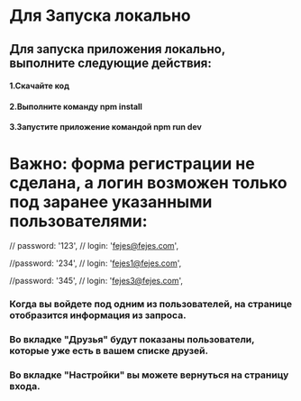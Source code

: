 # Для Запуска локально 
## Для запуска приложения локально, выполните следующие действия:
#### 1.Скачайте код
#### 2.Выполните команду npm install
#### 3.Запустите приложение командой npm run dev

# Важно: форма регистрации не сделана, а логин возможен только под заранее указанными пользователями:

// password: '123',
//      login: 'fejes@fejes.com',

//password: '234',
//    login: 'fejes1@fejes.com',

//password: '345',
//  login: 'fejes3@fejes.com',


### Когда вы войдете под одним из пользователей, на странице отобразится информация из запроса.
### Во вкладке "Друзья" будут показаны пользователи, которые уже есть в вашем списке друзей.

### Во вкладке "Настройки" вы можете вернуться на страницу входа.
